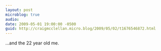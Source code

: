 ```yaml
---
layout: post
microblog: true
audio: 
date: 2009-05-01 19:00:00 -0500
guid: http://craigmcclellan.micro.blog/2009/05/02/t1676546872.html
---
```

...and the 22 year old me.

